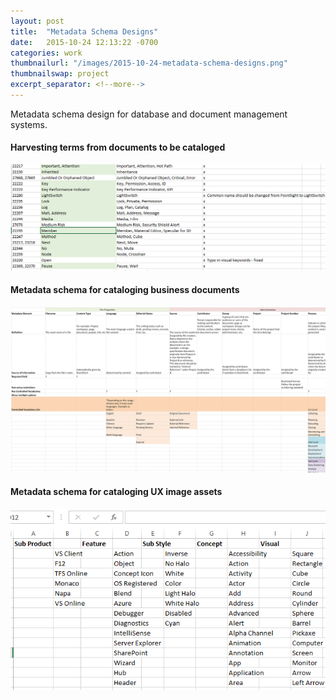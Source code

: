 ```yaml
---
layout: post
title:  "Metadata Schema Designs"
date:   2015-10-24 12:13:22 -0700
categories: work
thumbnailurl: "/images/2015-10-24-metadata-schema-designs.png"
thumbnailswap: project
excerpt_separator: <!--more-->
---
```


Metadata schema design for database and document management systems.

<!--more-->
#### Harvesting terms from documents to be cataloged

<img class="img-responsive" src="/images/2015-10-24-metadata-schema-designs-2.png" alt="Harvesting terms from documents to be cataloged" />

#### Metadata schema for cataloging business documents

<img class="img-responsive" src="/images/2015-10-24-metadata-schema-designs.png" alt="Metadata schema for cataloging business documents" />

#### Metadata schema for cataloging UX image assets

<img class="img-responsive" src="/images/2015-10-24-metadata-schema-designs-3.png" alt="Metadata schema for cataloging UX image assets" />
